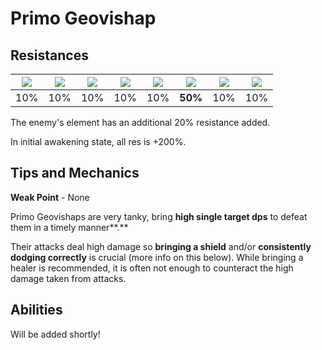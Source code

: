 # Primo Geovishap

## Resistances

| ![](../../.gitbook/assets/pyro_small.png)  | ![](../../.gitbook/assets/hydro_small.png)  | ![](../../.gitbook/assets/cryo_small.png)  | ![](../../.gitbook/assets/electro_small.png)  | ![](../../.gitbook/assets/anemo_small.png)  | ![](../../.gitbook/assets/geo_small.png)  | ![](../../.gitbook/assets/dendro_small.png)  | ![](../../.gitbook/assets/physical_small.png)  |
| :---: | :---: | :---: | :---: | :---: | :---: | :---: | :---: |
| 10% | 10% |  10% | 10% | 10% | **50%** | 10% | 10% |

The enemy's element has an additional 20% resistance added. 

In initial awakening state, all res is +200%.

## Tips and Mechanics

**Weak Point** - None

Primo Geovishaps are very tanky, bring **high single target dps** to defeat them in a timely manner**.**

Their attacks deal high damage so **bringing a shield** and/or **consistently dodging correctly** is crucial \(more info on this below\). While bringing a healer is recommended, it is often not enough to counteract the high damage taken from attacks.





## Abilities

Will be added shortly!

